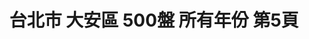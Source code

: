 ---
title: "台北市 大安區 500盤 所有年份 第5頁"
description: "台北市 大安區 500盤 所有年份 獲獎餐廳 第5頁"
keywords:
  - 美食競賽
  - 台灣美食
  - 美食精選
datePublished: "2025-06-30"
dateModified: "2025-07-04"
city: "台北市"
district: "大安區"
award: "500盤"
year: "所有年份"
page: 5
count: 78

restaurants:
  - name: "本家BORNGA韓式燒肉"
    city: "台北市"
    district: "大安區"
    address: "台北市大安區市民大道四段102號"
    phone: ""
    geo: "25.04446458959788, 121.54997939633692"
    link: "台北市/大安區/本家BORNGA韓式燒肉"
    google_map: "https://maps.app.goo.gl/5MVLgBx3hB435PY27"
    footinder: "https://footinder.com.tw/%E5%8F%B0%E5%8C%97%E5%B8%82%E5%A4%A7%E5%AE%89%E5%8D%80/362134/"
    award:
    - name: "500盤"
      year: "2024"
  - name: "湄河泰國料理"
    city: "台北市"
    district: "大安區"
    address: "台北市大安區延吉街157-3號"
    phone: "0227523051"
    geo: "25.039559842386122, 121.55507075319439"
    link: "台北市/大安區/湄河泰國料理"
    google_map: "https://maps.app.goo.gl/pkiRsKHubQYLMPXt9"
    footinder: "https://footinder.com.tw/%E5%8F%B0%E5%8C%97%E5%B8%82%E5%A4%A7%E5%AE%89%E5%8D%80/36601/"
    award:
    - name: "500盤"
      year: "2024"
  - name: "都鮨蘭奢待 日法小料亭"
    city: "台北市"
    district: "大安區"
    address: "台北市大安區敦化南路一段295巷10號"
    phone: "0227000099"
    geo: "25.03542050676442, 121.54978014754603"
    link: "台北市/大安區/都鮨蘭奢待_日法小料亭"
    google_map: "https://maps.app.goo.gl/QNsB2zh5x8WXSgU28"
    footinder: "https://footinder.com.tw/%e5%8f%b0%e5%8c%97%e5%b8%82%e5%a4%a7%e5%ae%89%e5%8d%80/32981/"
    award:
    - name: "500盤"
      year: "2024"
  - name: "鼎旺麻辣鍋一店251號"
    city: "台北市"
    district: "大安區"
    address: "台北市大安區大安路一段251號1樓"
    phone: "0227044172"
    geo: "25.03371026536124, 121.54616640063452"
    link: "台北市/大安區/鼎旺麻辣鍋一店251號"
    google_map: "https://maps.app.goo.gl/cYp9TAkUa5Tqy9Cm9"
    footinder: "https://footinder.com.tw/%E5%8F%B0%E5%8C%97%E5%B8%82%E5%A4%A7%E5%AE%89%E5%8D%80/32694/"
    award:
    - name: "500盤"
      year: "2024"
  - name: "鼎旺麻辣鍋二店229號"
    city: "台北市"
    district: "大安區"
    address: "106台北市大安區大安路一段229號1樓"
    phone: "0227044172"
    geo: "25.03448515448567, 121.54620464048853"
    link: "台北市/大安區/鼎旺麻辣鍋二店229號"
    google_map: "https://maps.app.goo.gl/YK7xnVkPkQrnhx8m7"
    footinder: "https://footinder.com.tw/%e5%8f%b0%e5%8c%97%e5%b8%82%e5%a4%a7%e5%ae%89%e5%8d%80/125051/"
    award:
    - name: "500盤"
      year: "2024"
  - name: "牛吉燒肉"
    city: "台北市"
    district: "大安區"
    address: "台北市大安區通安街38-1號"
    phone: "0227081629"
    geo: "25.031664362329458, 121.55323282249057"
    link: "台北市/大安區/牛吉燒肉"
    google_map: "https://maps.app.goo.gl/tLgsoYRJGBkFQo1QA"
    footinder: "https://footinder.com.tw/%E5%8F%B0%E5%8C%97%E5%B8%82%E5%A4%A7%E5%AE%89%E5%8D%80/120264/"
    award:
    - name: "500盤"
      year: "2024"
  - name: "牛B燒肉 GyuB Yakiniku"
    city: "台北市"
    district: "大安區"
    address: "台北市大安區東豐街64號"
    phone: "0223250660"
    geo: "25.03589691280263, 121.54770382329203"
    link: "台北市/大安區/牛B燒肉_GyuB_Yakiniku"
    google_map: "https://maps.app.goo.gl/LycmXKQK7jNz9x3w8"
    footinder: "https://footinder.com.tw/%E5%8F%B0%E5%8C%97%E5%B8%82%E5%A4%A7%E5%AE%89%E5%8D%80/104634/"
    award:
    - name: "500盤"
      year: "2024"
  - name: "南村｜私廚‧小酒棧"
    city: "台北市"
    district: "大安區"
    address: "台北市大安區忠孝東路四段216巷33弄10號"
    phone: "0227117272"
    geo: "25.03928962564371, 121.55348937874689"
    link: "台北市/大安區/南村_私廚_小酒棧"
    google_map: "https://maps.app.goo.gl/Dx7oHUpgYxi57vsQ8"
    footinder: "https://footinder.com.tw/%e5%8f%b0%e5%8c%97%e5%b8%82%e5%a4%a7%e5%ae%89%e5%8d%80/124224/"
    award:
    - name: "500盤"
      year: "2024"
  - name: "格格的幸福廚房"
    city: "台北市"
    district: "大安區"
    address: "台北市大安區建國南路一段160號2樓"
    phone: "0226436306"
    geo: "25.04114358656872, 121.53688398031335"
    link: "台北市/大安區/格格的幸福廚房"
    google_map: "https://maps.app.goo.gl/vgkzfJpqDrDH832fA"
    footinder: "https://footinder.com.tw/%e5%8f%b0%e5%8c%97%e5%b8%82%e5%a4%a7%e5%ae%89%e5%8d%80/362140/"
    award:
    - name: "500盤"
      year: "2024"
---